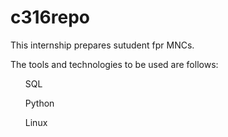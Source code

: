 # c316repo
</hr>
<p> This internship prepares sutudent fpr MNCs. </p>
<p> The tools and technologies to be used are follows: </p>
<ul>
<p>SQL</p>
<p>Python</p>
<p>Linux</p>
</ul>
